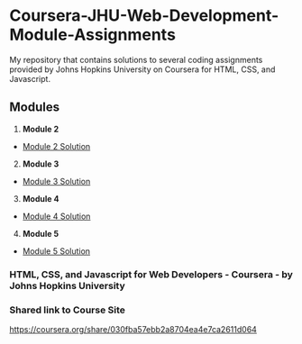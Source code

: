 # Coursera-JHU-Web-Development-Module-Assignments
My repository that contains solutions to several coding assignments provided by Johns Hopkins University on Coursera for HTML, CSS, and Javascript. 
## Modules
1. **Module 2**
- [Module 2 Solution](https://ozymandias6118.github.io/Coursera-WebDev-Module-Assignments/module2-solution/)
2. **Module 3**
- [Module 3 Solution](https://ozymandias6118.github.io/Coursera-WebDev-Module-Assignments/module3-solution/)
3. **Module 4** 
- [Module 4 Solution](https://ozymandias6118.github.io/Coursera-WebDev-Module-Assignments/module4-solution/)
4. **Module 5**
- [Module 5 Solution](https://ozymandias6118.github.io/Coursera-WebDev-Module-Assignments/module5-solution/)
### HTML, CSS, and Javascript for Web Developers - Coursera - by Johns Hopkins University
### Shared link to Course Site
https://coursera.org/share/030fba57ebb2a8704ea4e7ca2611d064

